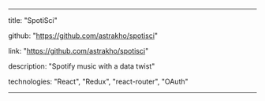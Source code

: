 ---

title: "SpotiSci"

github: "https://github.com/astrakho/spotisci"

link: "https://github.com/astrakho/spotisci"

description: "Spotify music with a data twist"

technologies: "React", "Redux", "react-router", "OAuth"   



---